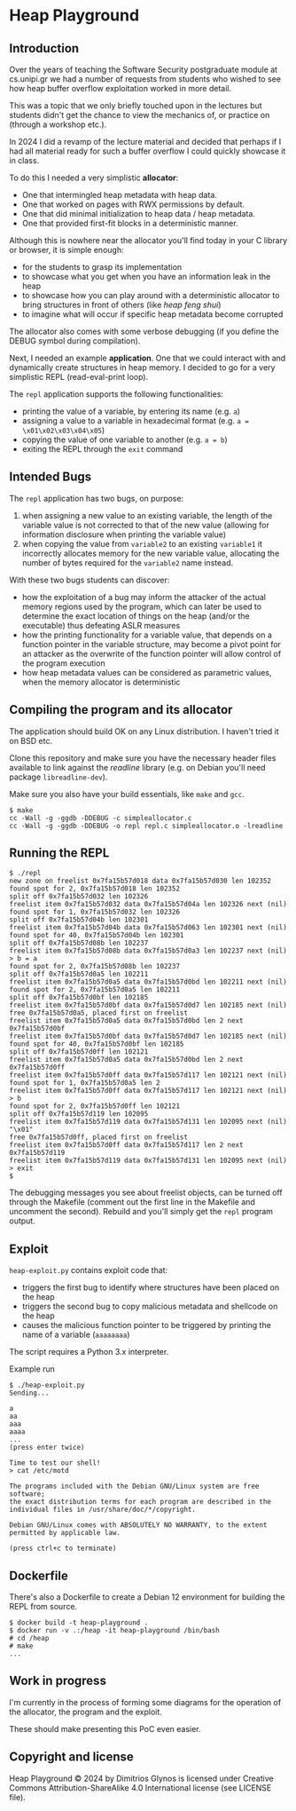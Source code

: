 # Heap Playground

## Introduction

Over the years of teaching the Software Security postgraduate module 
at cs.unipi.gr we had a number of requests from students who wished
to see how heap buffer overflow exploitation worked in more detail.

This was a topic that we only briefly touched upon in the lectures
but students didn't get the chance to view the mechanics of, or practice
on (through a workshop etc.).

In 2024 I did a revamp of the lecture material and decided that perhaps
if I had all material ready for such a buffer overflow I could quickly
showcase it in class.

To do this I needed a very simplistic **allocator**:
- One that intermingled heap metadata with heap data.
- One that worked on pages with RWX permissions by default.
- One that did minimal initialization to heap data / heap metadata.
- One that provided first-fit blocks in a deterministic manner.

Although this is nowhere near the allocator you'll find today in your C library
or browser, it is simple enough:
- for the students to grasp its implementation
- to showcase what you get when you have an information leak in the heap
- to showcase how you can play around with a deterministic allocator to bring structures in front of others (like *heap feng shui*)
- to imagine what will occur if specific heap metadata become corrupted

The allocator also comes with some verbose debugging (if you define the DEBUG symbol during compilation).

Next, I needed an example **application**. One that we could interact with
and dynamically create structures in heap memory. I decided to go for a very
simplistic REPL (read-eval-print loop).

The `repl` application supports the following functionalities:
- printing the value of a variable, by entering its name (e.g. `a`)
- assigning a value to a variable in hexadecimal format (e.g. `a = \x01\x02\x03\x04\x05`)
- copying the value of one variable to another (e.g. `a = b`)
- exiting the REPL through the `exit` command

## Intended Bugs

The `repl` application has two bugs, on purpose:
1. when assigning a new value to an existing variable, the length of the variable value is not corrected to that of the new value (allowing for information disclosure when
printing the variable value)
2. when copying the value from `variable2` to an existing `variable1` it incorrectly allocates memory for the new variable value, allocating the number of bytes required for the `variable2` name instead.

With these two bugs students can discover:
- how the exploitation of a bug may inform the attacker of the actual memory regions used by the program, which can later be used to determine the exact location of things on the heap (and/or the executable) thus defeating ASLR measures
- how the printing functionality for a variable value, that depends on a function pointer in the variable structure, may become a pivot point for an attacker as the overwrite of the function pointer will allow control of the program execution
- how heap metadata values can be considered as parametric values, when the memory allocator is deterministic

## Compiling the program and its allocator

The application should build OK on any Linux distribution. I haven't tried
it on BSD etc.

Clone this repository and make sure you have the necessary header files available to link against the *readline* library (e.g. on Debian you'll need package `libreadline-dev`).

Make sure you also have your build essentials, like `make` and `gcc`.

```
$ make
cc -Wall -g -ggdb -DDEBUG -c simpleallocator.c
cc -Wall -g -ggdb -DDEBUG -o repl repl.c simpleallocator.o -lreadline
```

## Running the REPL

```
$ ./repl
new zone on freelist 0x7fa15b57d018 data 0x7fa15b57d030 len 102352
found spot for 2, 0x7fa15b57d018 len 102352
split off 0x7fa15b57d032 len 102326
freelist item 0x7fa15b57d032 data 0x7fa15b57d04a len 102326 next (nil)
found spot for 1, 0x7fa15b57d032 len 102326
split off 0x7fa15b57d04b len 102301
freelist item 0x7fa15b57d04b data 0x7fa15b57d063 len 102301 next (nil)
found spot for 40, 0x7fa15b57d04b len 102301
split off 0x7fa15b57d08b len 102237
freelist item 0x7fa15b57d08b data 0x7fa15b57d0a3 len 102237 next (nil)
> b = a
found spot for 2, 0x7fa15b57d08b len 102237
split off 0x7fa15b57d0a5 len 102211
freelist item 0x7fa15b57d0a5 data 0x7fa15b57d0bd len 102211 next (nil)
found spot for 2, 0x7fa15b57d0a5 len 102211
split off 0x7fa15b57d0bf len 102185
freelist item 0x7fa15b57d0bf data 0x7fa15b57d0d7 len 102185 next (nil)
free 0x7fa15b57d0a5, placed first on freelist
freelist item 0x7fa15b57d0a5 data 0x7fa15b57d0bd len 2 next 0x7fa15b57d0bf
freelist item 0x7fa15b57d0bf data 0x7fa15b57d0d7 len 102185 next (nil)
found spot for 40, 0x7fa15b57d0bf len 102185
split off 0x7fa15b57d0ff len 102121
freelist item 0x7fa15b57d0a5 data 0x7fa15b57d0bd len 2 next 0x7fa15b57d0ff
freelist item 0x7fa15b57d0ff data 0x7fa15b57d117 len 102121 next (nil)
found spot for 1, 0x7fa15b57d0a5 len 2
freelist item 0x7fa15b57d0ff data 0x7fa15b57d117 len 102121 next (nil)
> b
found spot for 2, 0x7fa15b57d0ff len 102121
split off 0x7fa15b57d119 len 102095
freelist item 0x7fa15b57d119 data 0x7fa15b57d131 len 102095 next (nil)
"\x01"
free 0x7fa15b57d0ff, placed first on freelist
freelist item 0x7fa15b57d0ff data 0x7fa15b57d117 len 2 next 0x7fa15b57d119
freelist item 0x7fa15b57d119 data 0x7fa15b57d131 len 102095 next (nil)
> exit
$ 
```

The debugging messages you see about freelist objects, can be turned
off through the Makefile (comment out the first line in the Makefile and uncomment the second). Rebuild and you'll simply get the `repl` program
output.

## Exploit

`heap-exploit.py` contains exploit code that:
- triggers the first bug to identify where structures have been placed on the heap
- triggers the second bug to copy malicious metadata and shellcode on the heap
- causes the malicious function pointer to be triggered by printing the name of a variable (`aaaaaaaa`)

The script requires a Python 3.x interpreter.            

Example run

```
$ ./heap-exploit.py
Sending...

a
aa
aaa
aaaa
...
(press enter twice)

Time to test our shell!
> cat /etc/motd

The programs included with the Debian GNU/Linux system are free software;
the exact distribution terms for each program are described in the
individual files in /usr/share/doc/*/copyright.

Debian GNU/Linux comes with ABSOLUTELY NO WARRANTY, to the extent
permitted by applicable law.

(press ctrl+c to terminate)
```

## Dockerfile

There's also a Dockerfile to create a Debian 12 environment for building
the REPL from source.

```
$ docker build -t heap-playground .
$ docker run -v .:/heap -it heap-playground /bin/bash
# cd /heap
# make 
...
```

## Work in progress

I'm currently in the process of forming some diagrams for the operation
of the allocator, the program and the exploit.

These should make presenting this PoC even easier.

## Copyright and license

Heap Playground © 2024 by Dimitrios Glynos is licensed under Creative Commons Attribution-ShareAlike 4.0 International license (see LICENSE file).
